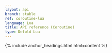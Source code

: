 ```yaml
---
layout: api
branch: stable
ref: coroutine-lua
language: Lua
title: API reference (Coroutine)
type: Defold Lua
---
```

{% include anchor_headings.html html=content %}